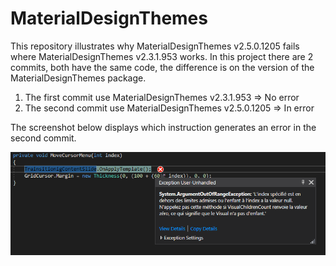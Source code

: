 # MaterialDesignThemes

This repository illustrates why MaterialDesignThemes v2.5.0.1205 fails where MaterialDesignThemes v2.3.1.953 works. In this project 
there are 2 commits, both have the same code, the difference is on the version of the MaterialDesignThemes package.

1) The first commit use MaterialDesignThemes v2.3.1.953 => No error
2) The second commit use MaterialDesignThemes v2.5.0.1205 => In error 

The screenshot below displays which instruction generates an error in the second commit.

![AppAtLaunch](Errors/TrainsitionigContentSlide.OnApplyTemplate.png)
